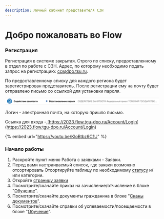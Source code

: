 ```yaml
---
description: Личный кабинет представителя СЗН
---
```


# Добро пожаловать во Flow

### Регистрация

Регистрация в системе закрытая. Строго по списку, предоставленному в отдел по работе с СЗН. Адрес, по которому необходимо подать запрос на регистрацию: [cc@dpo.tsu.ru](mailto:cc@dpo.tsu.ru).

По предоставленному списку  для каждого региона будет зарегистрирован представитель. После регистрации ему на почту будет отправлено письмо со ссылкой для установки пароля.

![ Письмо придёт с таким заголовком](<.gitbook/assets/image (4).png>)

Логин  - электронная почта, на которую пришло письмо.

Ссылка для входа -[ ](https://2023.flow.tgu-dpo.ru/Account/Login)[https://2023.flow.tgu-dpo.ru/Account/Login](https://2023.flow.tgu-dpo.ru/Account/Login)

{% embed url="https://youtu.be/KloBtbz6C1U" %}

### Начало работы

1. Раскройте пункт меню Работа с заявками - Заявки.
2. Перед вами настраиваемый список, где заявки возможно отсортировать Отсортируйте таблицу по необходимому [статусу](rabota-s-zayavkami/statusy-zayavki.md) и/или категории. &#x20;
3. Откройте [страницу заявки](zayavka/stranica-zayavki.md)
4. Посмотрите/скачайте приказ на зачисление/отчисление в блоке "[Обучение](zayavka/stranica-zayavki.md#stranica-zayavki-razdelena-na-4-bloka)".
5. Посмотрите/скачайте документы гражданина в блоке "[Сканы документов](zayavka/stranica-zayavki.md#stranica-zayavki-razdelena-na-4-bloka)".&#x20;
6. Посмотрите/скачайте справки об успеваемости/посещаемости в блоке "[Обучение](zayavka/stranica-zayavki.md#stranica-zayavki-razdelena-na-4-bloka)".
